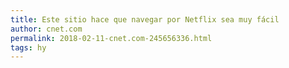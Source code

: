 ```yaml
---
title: Este sitio hace que navegar por Netflix sea muy fácil
author: cnet.com
permalink: 2018-02-11-cnet.com-245656336.html
tags: hy
---
```


